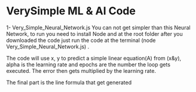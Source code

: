 # VerySimple ML & AI Code

1- Very_Simple_Neural_Network.js
You can not get simpler than this Neural Network, to run you need to install Node and at the root folder after you downloaded  the code just run the code at the terminal (node Very_Simple_Neural_Network.js) . 

The code will use x, y to predict a simple linear equation(A) from (x&y), alpha is the learning rate and epochs are the number the loop gets executed. The error then  gets multiplied by the learning rate.  

The final part is the line formula that get generated 

